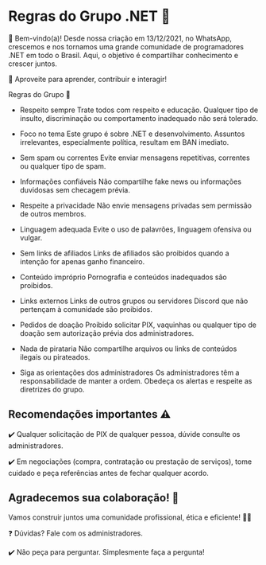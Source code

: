 # Regras do Grupo .NET 📌


👋 Bem-vindo(a)!
Desde nossa criação em 13/12/2021, no WhatsApp, crescemos e nos tornamos uma grande comunidade de programadores .NET em todo o Brasil. Aqui, o objetivo é compartilhar conhecimento e crescer juntos.

🚀 Aproveite para aprender, contribuir e interagir!

 Regras do Grupo 📜
 
 - Respeito sempre
Trate todos com respeito e educação. Qualquer tipo de insulto, discriminação ou comportamento inadequado não será tolerado.

- Foco no tema
Este grupo é sobre .NET e desenvolvimento. Assuntos irrelevantes, especialmente política, resultam em BAN imediato.

- Sem spam ou correntes
Evite enviar mensagens repetitivas, correntes ou qualquer tipo de spam.

- Informações confiáveis
Não compartilhe fake news ou informações duvidosas sem checagem prévia.

- Respeite a privacidade
Não envie mensagens privadas sem permissão de outros membros.

- Linguagem adequada
Evite o uso de palavrões, linguagem ofensiva ou vulgar.

- Sem links de afiliados
Links de afiliados são proibidos quando a intenção for apenas ganho financeiro.

- Conteúdo impróprio
Pornografia e conteúdos inadequados são proibidos.

- Links externos
Links de outros grupos ou servidores Discord que não pertençam à comunidade são proibidos.

- Pedidos de doação
Proibido solicitar PIX, vaquinhas ou qualquer tipo de doação sem autorização prévia dos administradores.

- Nada de pirataria
Não compartilhe arquivos ou links de conteúdos ilegais ou pirateados.

- Siga as orientações dos administradores
Os administradores têm a responsabilidade de manter a ordem. Obedeça os alertas e respeite as diretrizes do grupo.

 ## Recomendações importantes ⚠️

✔️ Qualquer solicitação de PIX de qualquer pessoa, dúvide consulte os administradores.

✔️ Em negociações (compra, contratação ou prestação de serviços), tome cuidado e peça referências antes de fechar qualquer acordo.

## Agradecemos sua colaboração! 🤝
Vamos construir juntos uma comunidade profissional, ética e eficiente! 🚀💼

❓ Dúvidas? Fale com os administradores.

✔️ Não peça para perguntar. Simplesmente faça a pergunta!

